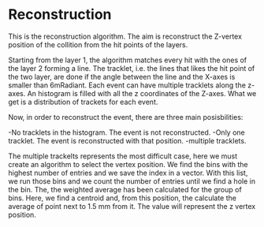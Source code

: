 # Reconstruction
This is the reconstruction algorithm.
The aim is reconstruct the Z-vertex position of the collition from the hit points of the layers.

Starting from the layer 1, the algorithm matches every hit with the ones of the layer 2 forming a line. The tracklet, i.e. the lines that likes the hit point of the two layer, are done if the angle between the line and the X-axes is smaller than 6mRadiant. Each event can have multiple tracklets along the z-axes. An histogram is filled with all the z coordinates of the Z-axes. What we get is a distribution of trackets for each event.

Now, in order to reconstruct the event, there are three main posisbilities:

-No tracklets in the histogram. The event is not reconstructed.
-Only one tracklet. The event is reconstructed with that position.
-multiple tracklets.

The multiple trackelts represents the most difficult case, here we must create an algorithm to select the vertex position.
We find the bins with the highest number of entries and we save the index in a vector. With this list, we run those bins and we count the number of entries until we find a hole in the bin. The, the weighted average has been calculated for the group of bins. Here, we find a centroid and, from this position, the calculate the average of point next to 1.5 mm from it.
The value will represent the z vertex position.
